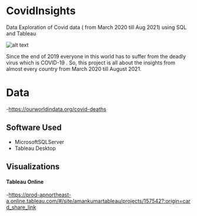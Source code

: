 # CovidInsights
Data Exploration of Covid data ( from March 2020 till Aug 2021) using SQL and Tableau

![alt text](https://thumbs.dreamstime.com/b/virus-bacteria-cells-d-render-background-image-flu-influenza-coronavirus-model-illustration-covid-banner-176776816.jpg)

Since the end of 2019 everyone in this world has to suffer from the deadly virus which is COVID-19 . So, this project is all about the insights from almost every country from March 2020 till August 2021.

# Data
 -https://ourworldindata.org/covid-deaths

## Software Used

 - MicrosoftSQLServer
 - Tableau Desktop

## Visualizations

   #### Tableau Online
-https://prod-apnortheast-a.online.tableau.com/#/site/amankumartableau/projects/157542?:origin=card_share_link
